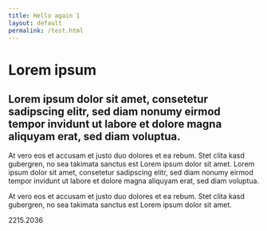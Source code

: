 ```yaml
---
title: Hello again 1
layout: default
permalink: /test.html
---
```


# Lorem ipsum 

## Lorem ipsum dolor sit amet, consetetur sadipscing elitr, sed diam nonumy eirmod tempor invidunt ut labore et dolore magna aliquyam erat, sed diam voluptua. 

At vero eos et accusam et justo duo dolores et ea rebum. Stet clita kasd gubergren, no sea takimata sanctus est Lorem ipsum dolor sit amet. 
Lorem ipsum dolor sit amet, consetetur sadipscing elitr, sed diam nonumy eirmod tempor invidunt ut labore et dolore magna aliquyam erat, sed diam voluptua. 

At vero eos et accusam et justo duo dolores et ea rebum. 
Stet clita kasd gubergren, no sea takimata sanctus est Lorem ipsum dolor sit amet.

2215.2036
